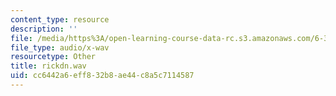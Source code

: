 ```yaml
---
content_type: resource
description: ''
file: /media/https%3A/open-learning-course-data-rc.s3.amazonaws.com/6-341-discrete-time-signal-processing-fall-2005/cc6442a6eff832b8ae44c8a5c7114587_rickdn.wav
file_type: audio/x-wav
resourcetype: Other
title: rickdn.wav
uid: cc6442a6-eff8-32b8-ae44-c8a5c7114587
---
```

